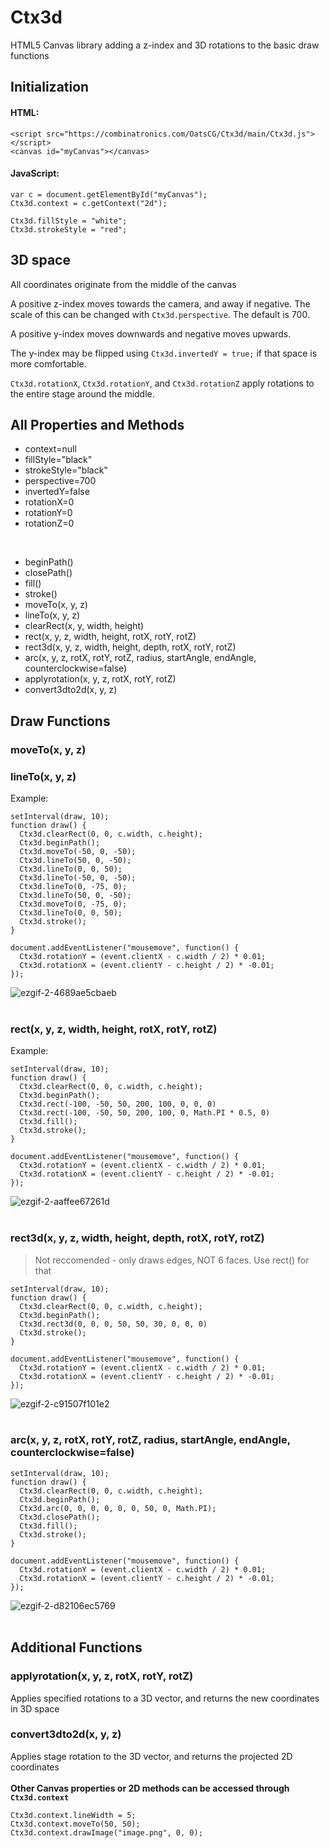 # Ctx3d
HTML5 Canvas library adding a z-index and 3D rotations to the basic draw functions


## Initialization
#### HTML:
```
<script src="https://combinatronics.com/OatsCG/Ctx3d/main/Ctx3d.js"></script>
<canvas id="myCanvas"></canvas>
```
#### JavaScript:
```
var c = document.getElementById("myCanvas");
Ctx3d.context = c.getContext("2d");

Ctx3d.fillStyle = "white";
Ctx3d.strokeStyle = "red";
```


## 3D space
All coordinates originate from the middle of the canvas

A positive z-index moves towards the camera, and away if negative. The scale of this can be changed with `Ctx3d.perspective`. The default is 700.

A positive y-index moves downwards and negative moves upwards.

The y-index may be flipped using `Ctx3d.invertedY = true;` if that space is more comfortable.

`Ctx3d.rotationX`, `Ctx3d.rotationY`, and `Ctx3d.rotationZ` apply rotations to the entire stage around the middle.


## All Properties and Methods
* context=null
* fillStyle="black"
* strokeStyle="black"
* perspective=700
* invertedY=false
* rotationX=0
* rotationY=0
* rotationZ=0

<br/>

* beginPath()
* closePath()
* fill()
* stroke()
* moveTo(x, y, z)
* lineTo(x, y, z)
* clearRect(x, y, width, height)
* rect(x, y, z, width, height, rotX, rotY, rotZ)
* rect3d(x, y, z, width, height, depth, rotX, rotY, rotZ)
* arc(x, y, z, rotX, rotY, rotZ, radius, startAngle, endAngle, counterclockwise=false)
* applyrotation(x, y, z, rotX, rotY, rotZ)
* convert3dto2d(x, y, z)

## Draw Functions

### moveTo(x, y, z)
### lineTo(x, y, z)


Example:
```
setInterval(draw, 10);
function draw() {
  Ctx3d.clearRect(0, 0, c.width, c.height);
  Ctx3d.beginPath();
  Ctx3d.moveTo(-50, 0, -50);
  Ctx3d.lineTo(50, 0, -50);
  Ctx3d.lineTo(0, 0, 50);
  Ctx3d.lineTo(-50, 0, -50);
  Ctx3d.lineTo(0, -75, 0);
  Ctx3d.lineTo(50, 0, -50);
  Ctx3d.moveTo(0, -75, 0);
  Ctx3d.lineTo(0, 0, 50);
  Ctx3d.stroke();
}

document.addEventListener("mousemove", function() {
  Ctx3d.rotationY = (event.clientX - c.width / 2) * 0.01;
  Ctx3d.rotationX = (event.clientY - c.height / 2) * -0.01;
});
```
![ezgif-2-4689ae5cbaeb](https://user-images.githubusercontent.com/66077830/126022867-2edfb166-9ea1-43b1-a639-b2db7bcd8243.gif)
<br/><br/>
### rect(x, y, z, width, height, rotX, rotY, rotZ)
Example:
```
setInterval(draw, 10);
function draw() {
  Ctx3d.clearRect(0, 0, c.width, c.height);
  Ctx3d.beginPath();
  Ctx3d.rect(-100, -50, 50, 200, 100, 0, 0, 0)
  Ctx3d.rect(-100, -50, 50, 200, 100, 0, Math.PI * 0.5, 0)
  Ctx3d.fill();
  Ctx3d.stroke();
}

document.addEventListener("mousemove", function() {
  Ctx3d.rotationY = (event.clientX - c.width / 2) * 0.01;
  Ctx3d.rotationX = (event.clientY - c.height / 2) * -0.01;
});
```
![ezgif-2-aaffee67261d](https://user-images.githubusercontent.com/66077830/126022874-56f7ab0d-7d19-4300-9b49-b41f5550fae9.gif)
<br/><br/>
### rect3d(x, y, z, width, height, depth, rotX, rotY, rotZ)
> Not reccomended - only draws edges, NOT 6 faces. Use rect() for that
```
setInterval(draw, 10);
function draw() {
  Ctx3d.clearRect(0, 0, c.width, c.height);
  Ctx3d.beginPath();
  Ctx3d.rect3d(0, 0, 0, 50, 50, 30, 0, 0, 0)
  Ctx3d.stroke();
}

document.addEventListener("mousemove", function() {
  Ctx3d.rotationY = (event.clientX - c.width / 2) * 0.01;
  Ctx3d.rotationX = (event.clientY - c.height / 2) * -0.01;
});
```
![ezgif-2-c91507f101e2](https://user-images.githubusercontent.com/66077830/126022876-3efd6bdd-1364-4693-be79-d0b6d937902c.gif)
<br/><br/>

### arc(x, y, z, rotX, rotY, rotZ, radius, startAngle, endAngle, counterclockwise=false)
```
setInterval(draw, 10);
function draw() {
  Ctx3d.clearRect(0, 0, c.width, c.height);
  Ctx3d.beginPath();
  Ctx3d.arc(0, 0, 0, 0, 0, 0, 50, 0, Math.PI);
  Ctx3d.closePath();
  Ctx3d.fill();
  Ctx3d.stroke();
}

document.addEventListener("mousemove", function() {
  Ctx3d.rotationY = (event.clientX - c.width / 2) * 0.01;
  Ctx3d.rotationX = (event.clientY - c.height / 2) * -0.01;
});
```
![ezgif-2-d82106ec5769](https://user-images.githubusercontent.com/66077830/126022880-58ec2cf8-e6ad-4678-b71d-286a8588fcbd.gif)
<br/><br/>

## Additional Functions

### applyrotation(x, y, z, rotX, rotY, rotZ)
Applies specified rotations to a 3D vector, and returns the new coordinates in 3D space

### convert3dto2d(x, y, z)
Applies stage rotation to the 3D vector, and returns the projected 2D coordinates
<br/><br/>
**Other Canvas properties or 2D methods can be accessed through `Ctx3d.context`**
```
Ctx3d.context.lineWidth = 5;
Ctx3d.context.moveTo(50, 50);
Ctx3d.context.drawImage("image.png", 0, 0);
```
